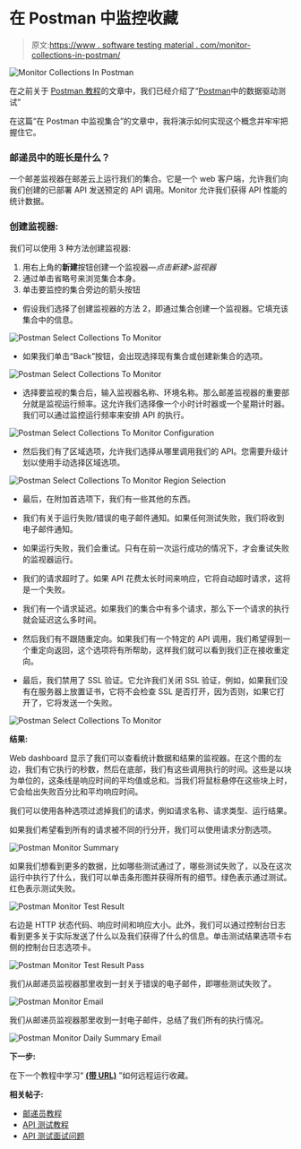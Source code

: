 # 在 Postman 中监控收藏

> 原文:[https://www . software testing material . com/monitor-collections-in-postman/](https://www.softwaretestingmaterial.com/monitor-collections-in-postman/)

![Monitor Collections In Postman](../Images/4ef4f9161ae853c56f3e29eccfd54fe0.png)

在之前关于 [Postman 教程](https://www.softwaretestingmaterial.com/postman-tutorial/)的文章中，我们已经介绍了“[Postman](https://www.softwaretestingmaterial.com/data-driven-testing-in-postman/)中的数据驱动测试”

在这篇“在 Postman 中监视集合”的文章中，我将演示如何实现这个概念并牢牢把握住它。

### **邮递员中的班长是什么？**

一个邮差监视器在邮差云上运行我们的集合。它是一个 web 客户端，允许我们向我们创建的已部署 API 发送预定的 API 调用。Monitor 允许我们获得 API 性能的统计数据。

### **创建监视器:**

我们可以使用 3 种方法创建监视器:

1.  用右上角的**新建**按钮创建一个监视器—*点击新建>监视器*
2.  通过单击省略号来浏览集合本身。
3.  单击要监控的集合旁边的箭头按钮

*   假设我们选择了创建监视器的方法 2，即通过集合创建一个监视器。它填充该集合中的信息。

![Postman Select Collections To Monitor](../Images/370128ad944fccc835262ddb66bdcee3.png)

*   如果我们单击“Back”按钮，会出现选择现有集合或创建新集合的选项。

![Postman Select Collections To Monitor](../Images/06e0b2c64098cc2f93f986b41c2f65af.png)

*   选择要监视的集合后，输入监视器名称、环境名称。那么邮差监视器的重要部分就是监视运行频率。这允许我们选择像一个小时计时器或一个星期计时器。我们可以通过监控运行频率来安排 API 的执行。

![Postman Select Collections To Monitor Configuration](../Images/39f2b86114521933cc0af250f52523ba.png)

*   然后我们有了区域选项，允许我们选择从哪里调用我们的 API。您需要升级计划以使用手动选择区域选项。

![Postman Select Collections To Monitor Region Selection](../Images/b511e7f0939d954f67b3aab06950430a.png)

*   最后，在附加首选项下，我们有一些其他的东西。

*   我们有关于运行失败/错误的电子邮件通知。如果任何测试失败，我们将收到电子邮件通知。
*   如果运行失败，我们会重试。只有在前一次运行成功的情况下，才会重试失败的监视器运行。
*   我们的请求超时了。如果 API 花费太长时间来响应，它将自动超时请求，这将是一个失败。
*   我们有一个请求延迟。如果我们的集合中有多个请求，那么下一个请求的执行就会延迟这么多时间。
*   然后我们有不跟随重定向。如果我们有一个特定的 API 调用，我们希望得到一个重定向返回，这个选项将有所帮助，这样我们就可以看到我们正在接收重定向。
*   最后，我们禁用了 SSL 验证。它允许我们关闭 SSL 验证，例如，如果我们没有在服务器上放置证书，它将不会检查 SSL 是否打开，因为否则，如果它打开了，它将发送一个失败。

![Postman Select Collections To Monitor](../Images/1181288614fa4e6f00207badab206fda.png)

**结果:**

Web dashboard 显示了我们可以查看统计数据和结果的监视器。在这个图的左边，我们有它执行的秒数，然后在底部，我们有这些调用执行的时间。这些是以块为单位的，这条线是响应时间的平均值或总和。当我们将鼠标悬停在这些块上时，它会给出失败百分比和平均响应时间。

我们可以使用各种选项过滤掉我们的请求，例如请求名称、请求类型、运行结果。

如果我们希望看到所有的请求被不同的行分开，我们可以使用请求分割选项。

![Postman Monitor Summary](../Images/1c2af245a9ffd1f4220a5875f494f9d9.png)

如果我们想看到更多的数据，比如哪些测试通过了，哪些测试失败了，以及在这次运行中执行了什么，我们可以单击条形图并获得所有的细节。绿色表示通过测试。红色表示测试失败。

![Postman Monitor Test Result](../Images/0b8ae7b04d040be391d9db16837dd81c.png)

右边是 HTTP 状态代码、响应时间和响应大小。此外，我们可以通过控制台日志看到更多关于实际发送了什么以及我们获得了什么的信息。单击测试结果选项卡右侧的控制台日志选项卡。

![Postman Monitor Test Result Pass](../Images/08ea0c7d111f822290a79a08162be1a8.png)

我们从邮递员监视器那里收到一封关于错误的电子邮件，即哪些测试失败了。

![Postman Monitor Email](../Images/ef43f0815ec5898c5a14a12b0d9004e5.png)

我们从邮递员监视器那里收到一封电子邮件，总结了我们所有的执行情况。

![Postman Monitor Daily Summary Email](../Images/fed7ba3c866c3bd60a38ffc2d0b02def.png)

**下一步:**

在下一个教程中学习“ [**(带 URL)**](https://www.softwaretestingmaterial.com/how-to-run-collections-remotely-in-postman/) ”如何远程运行收藏。

**相关帖子:**

*   [邮递员教程](https://www.softwaretestingmaterial.com/postman-tutorial/)
*   [API 测试教程](https://www.softwaretestingmaterial.com/api-testing/)
*   [API 测试面试问题](https://www.softwaretestingmaterial.com/api-testing-interview-questions/)